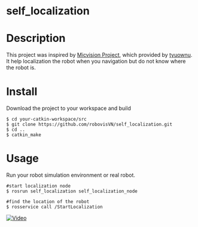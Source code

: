 # self_localization
# Description
This project was inspired by [Micvision Project](https://github.com/tyuownu/micvision), which provided by [tyuownu](https://github.com/tyuownu).
It help localization the robot when you navigation but do not know where the robot is.
# Install
Download the project to your workspace and build
```
$ cd your-catkin-workspace/src
$ git clone https://github.com/robovisVN/self_localization.git
$ cd ..
$ catkin_make
```
# Usage
Run your robot simulation environment or real robot.
```
#start localization node
$ rosrun self_localization self_localization_node

#find the location of the robot
$ rosservice call /StartLocalization
```
[![Video](https://img.youtube.com/vi/D3hKsPmcZc8/maxresdefault.jpg)](https://www.youtube.com/watch?v=D3hKsPmcZc8)
